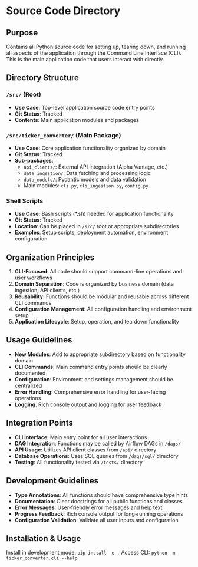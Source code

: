 # Source Code Directory

## Purpose
Contains all Python source code for setting up, tearing down, and running all aspects of the application through the Command Line Interface (CLI). This is the main application code that users interact with directly.

## Directory Structure

### `/src/` (Root)
- **Use Case**: Top-level application source code entry points
- **Git Status**: Tracked
- **Contents**: Main application modules and packages

### `/src/ticker_converter/` (Main Package)
- **Use Case**: Core application functionality organized by domain
- **Git Status**: Tracked
- **Sub-packages**:
  - `api_clients/`: External API integration (Alpha Vantage, etc.)
  - `data_ingestion/`: Data fetching and processing logic
  - `data_models/`: Pydantic models and data validation
  - Main modules: `cli.py`, `cli_ingestion.py`, `config.py`

### Shell Scripts
- **Use Case**: Bash scripts (*.sh) needed for application functionality
- **Git Status**: Tracked
- **Location**: Can be placed in `/src/` root or appropriate subdirectories
- **Examples**: Setup scripts, deployment automation, environment configuration

## Organization Principles

1. **CLI-Focused**: All code should support command-line operations and user workflows
2. **Domain Separation**: Code is organized by business domain (data ingestion, API clients, etc.)
3. **Reusability**: Functions should be modular and reusable across different CLI commands
4. **Configuration Management**: All configuration handling and environment setup
5. **Application Lifecycle**: Setup, operation, and teardown functionality

## Usage Guidelines

- **New Modules**: Add to appropriate subdirectory based on functionality domain
- **CLI Commands**: Main command entry points should be clearly documented
- **Configuration**: Environment and settings management should be centralized
- **Error Handling**: Comprehensive error handling for user-facing operations
- **Logging**: Rich console output and logging for user feedback

## Integration Points

- **CLI Interface**: Main entry point for all user interactions
- **DAG Integration**: Functions may be called by Airflow DAGs in `/dags/`
- **API Usage**: Utilizes API client classes from `/api/` directory
- **Database Operations**: Uses SQL queries from `/dags/sql/` directory
- **Testing**: All functionality tested via `/tests/` directory

## Development Guidelines

- **Type Annotations**: All functions should have comprehensive type hints
- **Documentation**: Clear docstrings for all public functions and classes
- **Error Messages**: User-friendly error messages and help text
- **Progress Feedback**: Rich console output for long-running operations
- **Configuration Validation**: Validate all user inputs and configuration

## Installation & Usage

Install in development mode: `pip install -e .`
Access CLI: `python -m ticker_converter.cli --help`
